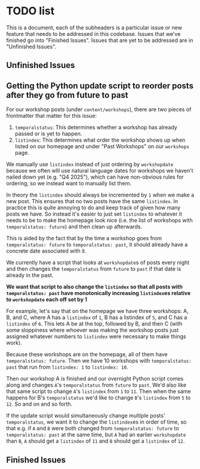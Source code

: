 # TODO list

This is a document, each of the subheaders is a particular issue or new feature
that needs to be addressed in this codebase. Issues that we've finished go into
"Finished Issues". Issues that are yet to be addressed are in "Unfinished Issues".

## Unfinished Issues

## Getting the Python update script to reorder posts after they go from future to past

For our workshop posts (under `content/workshops`), there are two pieces of frontmatter that matter for this issue:

1. `temporalstatus`: This determines whether a workshop has already passed or is
   yet to happen.
2. `listindex`: This determines what order the workshop shows up when listed on
   our homepage and under "Past Workshops" on our `workshops` page.

We manually use `listindex` instead of just ordering by `workshopdate` because
we often wlll use natural language dates for workshops we haven't nailed down
yet (e.g. "Q4 2025"), which can have non-obvious rules for ordering, so we
instead want to manually list them.

In theory the `listindex` should always be incremented by `1` when we make a new
post. This ensures that no two posts have the same `listindex`. In practice this
is quite annoying to do and keep track of given how many posts we have. So
instead it's easier to just set `listindex` to whatever it needs to be to make
the homepage look nice (i.e. the list of workshops with `temporalstatus:
future`) and then clean up afterwards.

This is aided by the fact that by the time a workshop goes from `temporalstatus:
future` to `temporalstatus: past`, it should already have a concrete date
associated with it. 

We currently have a script that looks at `workshopdate`s of posts every night
and then changes the `temporalstatus` from `future` to `past` if that date is
already in the past.

**We want that script to also change the `listindex` so that all posts with
`temporalstatus: past` have monotonically increasing `listindex`es relative to
`workshopdate` each off set by 1**

For example, let's say that on the homepage we have three workshops: A, B, and
C, where A has a `listindex` of `1`, B has a listindex of `5`, and C has a
`listindex` of `6`. This lets A be at the top, followed by B, and then C (with
some sloppiness where whoever was making the workshop posts just assigned
whatever numbers to `listindex` were necessary to make things work).

Because these workshops are on the homepage, all of them
have `temporalstatus: future`. Then we have 10 workshops with
`temporalstatus: past` that run from `listindex: 1` to `listindex: 10`.

Then our workshop A is finished and our overnight Python script comes along and
changes `A`'s `temporalstatus` from `future` to `past`. We'd also like that same
script to change `A`'s `listindex` from `1` to `11`. Then when the same happens
for B's `temporalstatus` we'd like to change `B`'s `listindex` from `5` to `12`.
So and on and so forth.

If the update script would simultaneously change multiple posts'
`temporalstatus`, we want it to change the `listindex`es in order of time, so
that e.g. if `A` and `B` were both changed from `temporalstatus: future` to
`temporalstatus: past` at the same time, but `A` had an earlier `workshopdate`
than `B`, `A` should get a `listindex` of `11` and `B` should get a `listindex`
of `12`.

## Finished Issues
